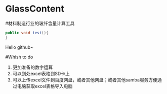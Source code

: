 GlassContent
============

#材料制造行业的玻纤含量计算工具


```java
public void test(){
}
```

Hello github~

#Whish to do 
1. 更加准备的数字运算
2. 可以到处excel表格到SD卡上
3. 可以上传excel文件到百度网盘，或者其他网盘；或者其他samba服务方便通过电脑获取excel表格导入电脑


